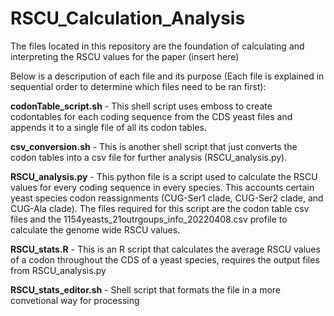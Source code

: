 # RSCU_Calculation_Analysis

The files located in this repository are the foundation of calculating and interpreting the RSCU values for the paper (insert here)

Below is a descripution of each file and its purpose (Each file is explained in sequential order to determine which files need to be ran first):

**codonTable_script.sh** - This shell script uses emboss to create codontables for each coding sequence from the CDS yeast files and appends it to a single file of all its codon tables.

**csv_conversion.sh** - This is another shell script that just converts the codon tables into a csv file for further analysis (RSCU_analysis.py).

**RSCU_analysis.py** - This python file is a script used to calculate the RSCU values for every coding sequence in every species. This accounts certain yeast species codon reassignments (CUG-Ser1 clade, CUG-Ser2 clade, and CUG-Ala clade). The files required for this script are the codon table csv files and the 1154yeasts_21outrgoups_info_20220408.csv profile to calculate the genome wide RSCU values.

**RSCU_stats.R** - This is an R script that calculates the average RSCU values of a codon throughout the CDS of a yeast species, requires the output files from RSCU_analysis.py

**RSCU_stats_editor.sh** - Shell script that formats the file in a more convetional way for processing


